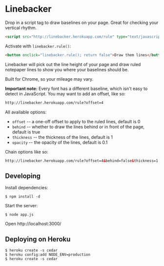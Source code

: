 # Linebacker

Drop in a script tag to draw baselines on your page. Great for checking your vertical rhythm.

```html
<script src="http://linebacker.herokuapp.com/rule" type="text/javascript" charset="utf-8"></script>
```

Activate with `linebacker.rule()`:

```html
<button onclick="linebacker.rule(); return false">Draw them lines</button>
```

Linebacker will pick out the line height of your page and draw ruled notepaper lines to show you where your baselines should be.

Built for Chrome, so your mileage may vary.

**Important note:** Every font has a different baseline, which isn't easy to detect in JavaScript. You may want to add an offset, like so:

```html
http://linebacker.herokuapp.com/rule?offset=4
```

All available options:

* `offset` -- a one-off offset to apply to the ruled lines, default is 0
* `behind` -- whether to draw the lines behind or in front of the page, default is true
* `thickness` -- the thickness of the lines, default is 1
* `opacity` -- the opacity of the lines, default is 0.1

Chain options like so:

```html
http://linebacker.herokuapp.com/rule?offset=4&behind=false&thickness=1
```

## Developing

Install dependencies:

    $ npm install -d

Start the server:

    $ node app.js

Open http://localhost:3000/

## Deploying on Heroku

    $ heroku create -s cedar
    $ heroku config:add NODE_ENV=production
    $ heroku create -s cedar